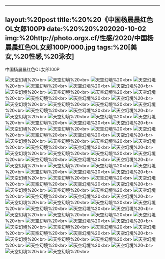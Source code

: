 ﻿---
layout:%20post
title:%20%20《中国杨晨晨红色OL女郎100P》
date:%20%20%202020-10-02
img:%20http://photo.orgx.cf/性感/2020/中国杨晨晨红色OL女郎100P/000.jpg
tags:%20[美女,%20性感,%20泳衣]
---

中国杨晨晨红色OL女郎100P



![天空幻境](http://photo.orgx.cf/性感/2020/中国杨晨晨红色OL女郎100P/001.jpg%20''天空幻境'')%20<br>
![天空幻境](http://photo.orgx.cf/性感/2020/中国杨晨晨红色OL女郎100P/002.jpg%20''天空幻境'')%20<br>
![天空幻境](http://photo.orgx.cf/性感/2020/中国杨晨晨红色OL女郎100P/003.jpg%20''天空幻境'')%20<br>
![天空幻境](http://photo.orgx.cf/性感/2020/中国杨晨晨红色OL女郎100P/004.jpg%20''天空幻境'')%20<br>
![天空幻境](http://photo.orgx.cf/性感/2020/中国杨晨晨红色OL女郎100P/005.jpg%20''天空幻境'')%20<br>
![天空幻境](http://photo.orgx.cf/性感/2020/中国杨晨晨红色OL女郎100P/006.jpg%20''天空幻境'')%20<br>
![天空幻境](http://photo.orgx.cf/性感/2020/中国杨晨晨红色OL女郎100P/007.jpg%20''天空幻境'')%20<br>
![天空幻境](http://photo.orgx.cf/性感/2020/中国杨晨晨红色OL女郎100P/008.jpg%20''天空幻境'')%20<br>
![天空幻境](http://photo.orgx.cf/性感/2020/中国杨晨晨红色OL女郎100P/009.jpg%20''天空幻境'')%20<br>
![天空幻境](http://photo.orgx.cf/性感/2020/中国杨晨晨红色OL女郎100P/010.jpg%20''天空幻境'')%20<br>
![天空幻境](http://photo.orgx.cf/性感/2020/中国杨晨晨红色OL女郎100P/011.jpg%20''天空幻境'')%20<br>
![天空幻境](http://photo.orgx.cf/性感/2020/中国杨晨晨红色OL女郎100P/012.jpg%20''天空幻境'')%20<br>
![天空幻境](http://photo.orgx.cf/性感/2020/中国杨晨晨红色OL女郎100P/013.jpg%20''天空幻境'')%20<br>
![天空幻境](http://photo.orgx.cf/性感/2020/中国杨晨晨红色OL女郎100P/014.jpg%20''天空幻境'')%20<br>
![天空幻境](http://photo.orgx.cf/性感/2020/中国杨晨晨红色OL女郎100P/015.jpg%20''天空幻境'')%20<br>
![天空幻境](http://photo.orgx.cf/性感/2020/中国杨晨晨红色OL女郎100P/016.jpg%20''天空幻境'')%20<br>
![天空幻境](http://photo.orgx.cf/性感/2020/中国杨晨晨红色OL女郎100P/017.jpg%20''天空幻境'')%20<br>
![天空幻境](http://photo.orgx.cf/性感/2020/中国杨晨晨红色OL女郎100P/018.jpg%20''天空幻境'')%20<br>
![天空幻境](http://photo.orgx.cf/性感/2020/中国杨晨晨红色OL女郎100P/019.jpg%20''天空幻境'')%20<br>
![天空幻境](http://photo.orgx.cf/性感/2020/中国杨晨晨红色OL女郎100P/020.jpg%20''天空幻境'')%20<br>
![天空幻境](http://photo.orgx.cf/性感/2020/中国杨晨晨红色OL女郎100P/021.jpg%20''天空幻境'')%20<br>
![天空幻境](http://photo.orgx.cf/性感/2020/中国杨晨晨红色OL女郎100P/022.jpg%20''天空幻境'')%20<br>
![天空幻境](http://photo.orgx.cf/性感/2020/中国杨晨晨红色OL女郎100P/023.jpg%20''天空幻境'')%20<br>
![天空幻境](http://photo.orgx.cf/性感/2020/中国杨晨晨红色OL女郎100P/024.jpg%20''天空幻境'')%20<br>
![天空幻境](http://photo.orgx.cf/性感/2020/中国杨晨晨红色OL女郎100P/025.jpg%20''天空幻境'')%20<br>
![天空幻境](http://photo.orgx.cf/性感/2020/中国杨晨晨红色OL女郎100P/026.jpg%20''天空幻境'')%20<br>
![天空幻境](http://photo.orgx.cf/性感/2020/中国杨晨晨红色OL女郎100P/027.jpg%20''天空幻境'')%20<br>
![天空幻境](http://photo.orgx.cf/性感/2020/中国杨晨晨红色OL女郎100P/028.jpg%20''天空幻境'')%20<br>
![天空幻境](http://photo.orgx.cf/性感/2020/中国杨晨晨红色OL女郎100P/029.jpg%20''天空幻境'')%20<br>
![天空幻境](http://photo.orgx.cf/性感/2020/中国杨晨晨红色OL女郎100P/030.jpg%20''天空幻境'')%20<br>
![天空幻境](http://photo.orgx.cf/性感/2020/中国杨晨晨红色OL女郎100P/031.jpg%20''天空幻境'')%20<br>
![天空幻境](http://photo.orgx.cf/性感/2020/中国杨晨晨红色OL女郎100P/032.jpg%20''天空幻境'')%20<br>
![天空幻境](http://photo.orgx.cf/性感/2020/中国杨晨晨红色OL女郎100P/033.jpg%20''天空幻境'')%20<br>
![天空幻境](http://photo.orgx.cf/性感/2020/中国杨晨晨红色OL女郎100P/034.jpg%20''天空幻境'')%20<br>
![天空幻境](http://photo.orgx.cf/性感/2020/中国杨晨晨红色OL女郎100P/035.jpg%20''天空幻境'')%20<br>
![天空幻境](http://photo.orgx.cf/性感/2020/中国杨晨晨红色OL女郎100P/036.jpg%20''天空幻境'')%20<br>
![天空幻境](http://photo.orgx.cf/性感/2020/中国杨晨晨红色OL女郎100P/037.jpg%20''天空幻境'')%20<br>
![天空幻境](http://photo.orgx.cf/性感/2020/中国杨晨晨红色OL女郎100P/038.jpg%20''天空幻境'')%20<br>
![天空幻境](http://photo.orgx.cf/性感/2020/中国杨晨晨红色OL女郎100P/039.jpg%20''天空幻境'')%20<br>
![天空幻境](http://photo.orgx.cf/性感/2020/中国杨晨晨红色OL女郎100P/040.jpg%20''天空幻境'')%20<br>
![天空幻境](http://photo.orgx.cf/性感/2020/中国杨晨晨红色OL女郎100P/041.jpg%20''天空幻境'')%20<br>
![天空幻境](http://photo.orgx.cf/性感/2020/中国杨晨晨红色OL女郎100P/042.jpg%20''天空幻境'')%20<br>
![天空幻境](http://photo.orgx.cf/性感/2020/中国杨晨晨红色OL女郎100P/043.jpg%20''天空幻境'')%20<br>
![天空幻境](http://photo.orgx.cf/性感/2020/中国杨晨晨红色OL女郎100P/044.jpg%20''天空幻境'')%20<br>
![天空幻境](http://photo.orgx.cf/性感/2020/中国杨晨晨红色OL女郎100P/045.jpg%20''天空幻境'')%20<br>
![天空幻境](http://photo.orgx.cf/性感/2020/中国杨晨晨红色OL女郎100P/046.jpg%20''天空幻境'')%20<br>
![天空幻境](http://photo.orgx.cf/性感/2020/中国杨晨晨红色OL女郎100P/047.jpg%20''天空幻境'')%20<br>
![天空幻境](http://photo.orgx.cf/性感/2020/中国杨晨晨红色OL女郎100P/048.jpg%20''天空幻境'')%20<br>
![天空幻境](http://photo.orgx.cf/性感/2020/中国杨晨晨红色OL女郎100P/049.jpg%20''天空幻境'')%20<br>
![天空幻境](http://photo.orgx.cf/性感/2020/中国杨晨晨红色OL女郎100P/050.jpg%20''天空幻境'')%20<br>
![天空幻境](http://photo.orgx.cf/性感/2020/中国杨晨晨红色OL女郎100P/051.jpg%20''天空幻境'')%20<br>
![天空幻境](http://photo.orgx.cf/性感/2020/中国杨晨晨红色OL女郎100P/052.jpg%20''天空幻境'')%20<br>
![天空幻境](http://photo.orgx.cf/性感/2020/中国杨晨晨红色OL女郎100P/053.jpg%20''天空幻境'')%20<br>
![天空幻境](http://photo.orgx.cf/性感/2020/中国杨晨晨红色OL女郎100P/054.jpg%20''天空幻境'')%20<br>
![天空幻境](http://photo.orgx.cf/性感/2020/中国杨晨晨红色OL女郎100P/055.jpg%20''天空幻境'')%20<br>
![天空幻境](http://photo.orgx.cf/性感/2020/中国杨晨晨红色OL女郎100P/056.jpg%20''天空幻境'')%20<br>
![天空幻境](http://photo.orgx.cf/性感/2020/中国杨晨晨红色OL女郎100P/057.jpg%20''天空幻境'')%20<br>
![天空幻境](http://photo.orgx.cf/性感/2020/中国杨晨晨红色OL女郎100P/058.jpg%20''天空幻境'')%20<br>
![天空幻境](http://photo.orgx.cf/性感/2020/中国杨晨晨红色OL女郎100P/059.jpg%20''天空幻境'')%20<br>
![天空幻境](http://photo.orgx.cf/性感/2020/中国杨晨晨红色OL女郎100P/060.jpg%20''天空幻境'')%20<br>
![天空幻境](http://photo.orgx.cf/性感/2020/中国杨晨晨红色OL女郎100P/061.jpg%20''天空幻境'')%20<br>
![天空幻境](http://photo.orgx.cf/性感/2020/中国杨晨晨红色OL女郎100P/062.jpg%20''天空幻境'')%20<br>
![天空幻境](http://photo.orgx.cf/性感/2020/中国杨晨晨红色OL女郎100P/063.jpg%20''天空幻境'')%20<br>
![天空幻境](http://photo.orgx.cf/性感/2020/中国杨晨晨红色OL女郎100P/064.jpg%20''天空幻境'')%20<br>
![天空幻境](http://photo.orgx.cf/性感/2020/中国杨晨晨红色OL女郎100P/065.jpg%20''天空幻境'')%20<br>
![天空幻境](http://photo.orgx.cf/性感/2020/中国杨晨晨红色OL女郎100P/066.jpg%20''天空幻境'')%20<br>
![天空幻境](http://photo.orgx.cf/性感/2020/中国杨晨晨红色OL女郎100P/067.jpg%20''天空幻境'')%20<br>
![天空幻境](http://photo.orgx.cf/性感/2020/中国杨晨晨红色OL女郎100P/068.jpg%20''天空幻境'')%20<br>
![天空幻境](http://photo.orgx.cf/性感/2020/中国杨晨晨红色OL女郎100P/069.jpg%20''天空幻境'')%20<br>
![天空幻境](http://photo.orgx.cf/性感/2020/中国杨晨晨红色OL女郎100P/070.jpg%20''天空幻境'')%20<br>
![天空幻境](http://photo.orgx.cf/性感/2020/中国杨晨晨红色OL女郎100P/071.jpg%20''天空幻境'')%20<br>
![天空幻境](http://photo.orgx.cf/性感/2020/中国杨晨晨红色OL女郎100P/072.jpg%20''天空幻境'')%20<br>
![天空幻境](http://photo.orgx.cf/性感/2020/中国杨晨晨红色OL女郎100P/073.jpg%20''天空幻境'')%20<br>
![天空幻境](http://photo.orgx.cf/性感/2020/中国杨晨晨红色OL女郎100P/074.jpg%20''天空幻境'')%20<br>
![天空幻境](http://photo.orgx.cf/性感/2020/中国杨晨晨红色OL女郎100P/075.jpg%20''天空幻境'')%20<br>
![天空幻境](http://photo.orgx.cf/性感/2020/中国杨晨晨红色OL女郎100P/076.jpg%20''天空幻境'')%20<br>
![天空幻境](http://photo.orgx.cf/性感/2020/中国杨晨晨红色OL女郎100P/077.jpg%20''天空幻境'')%20<br>
![天空幻境](http://photo.orgx.cf/性感/2020/中国杨晨晨红色OL女郎100P/078.jpg%20''天空幻境'')%20<br>
![天空幻境](http://photo.orgx.cf/性感/2020/中国杨晨晨红色OL女郎100P/079.jpg%20''天空幻境'')%20<br>
![天空幻境](http://photo.orgx.cf/性感/2020/中国杨晨晨红色OL女郎100P/080.jpg%20''天空幻境'')%20<br>
![天空幻境](http://photo.orgx.cf/性感/2020/中国杨晨晨红色OL女郎100P/081.jpg%20''天空幻境'')%20<br>
![天空幻境](http://photo.orgx.cf/性感/2020/中国杨晨晨红色OL女郎100P/082.jpg%20''天空幻境'')%20<br>
![天空幻境](http://photo.orgx.cf/性感/2020/中国杨晨晨红色OL女郎100P/083.jpg%20''天空幻境'')%20<br>
![天空幻境](http://photo.orgx.cf/性感/2020/中国杨晨晨红色OL女郎100P/084.jpg%20''天空幻境'')%20<br>
![天空幻境](http://photo.orgx.cf/性感/2020/中国杨晨晨红色OL女郎100P/085.jpg%20''天空幻境'')%20<br>
![天空幻境](http://photo.orgx.cf/性感/2020/中国杨晨晨红色OL女郎100P/086.jpg%20''天空幻境'')%20<br>
![天空幻境](http://photo.orgx.cf/性感/2020/中国杨晨晨红色OL女郎100P/087.jpg%20''天空幻境'')%20<br>
![天空幻境](http://photo.orgx.cf/性感/2020/中国杨晨晨红色OL女郎100P/088.jpg%20''天空幻境'')%20<br>
![天空幻境](http://photo.orgx.cf/性感/2020/中国杨晨晨红色OL女郎100P/089.jpg%20''天空幻境'')%20<br>
![天空幻境](http://photo.orgx.cf/性感/2020/中国杨晨晨红色OL女郎100P/090.jpg%20''天空幻境'')%20<br>
![天空幻境](http://photo.orgx.cf/性感/2020/中国杨晨晨红色OL女郎100P/091.jpg%20''天空幻境'')%20<br>
![天空幻境](http://photo.orgx.cf/性感/2020/中国杨晨晨红色OL女郎100P/092.jpg%20''天空幻境'')%20<br>
![天空幻境](http://photo.orgx.cf/性感/2020/中国杨晨晨红色OL女郎100P/093.jpg%20''天空幻境'')%20<br>
![天空幻境](http://photo.orgx.cf/性感/2020/中国杨晨晨红色OL女郎100P/094.jpg%20''天空幻境'')%20<br>
![天空幻境](http://photo.orgx.cf/性感/2020/中国杨晨晨红色OL女郎100P/095.jpg%20''天空幻境'')%20<br>
![天空幻境](http://photo.orgx.cf/性感/2020/中国杨晨晨红色OL女郎100P/096.jpg%20''天空幻境'')%20<br>
![天空幻境](http://photo.orgx.cf/性感/2020/中国杨晨晨红色OL女郎100P/097.jpg%20''天空幻境'')%20<br>
![天空幻境](http://photo.orgx.cf/性感/2020/中国杨晨晨红色OL女郎100P/098.jpg%20''天空幻境'')%20<br>
![天空幻境](http://photo.orgx.cf/性感/2020/中国杨晨晨红色OL女郎100P/099.jpg%20''天空幻境'')%20<br>
![天空幻境](http://photo.orgx.cf/性感/2020/中国杨晨晨红色OL女郎100P/100.jpg%20''天空幻境'')%20<br>